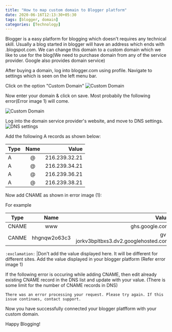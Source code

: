 ```yaml
---
title: "How to map custom domain to Blogger platform"
date: 2020-06-16T12:13:30+05:30
tags: [blogger, domain]
categories: [Technology]
---
```


Blogger is a easy platform for blogging which doesn't requires any technical skill. Usually a blog started in blogger will have an address which ends with .blogspot.com. We can change this domain to a custom domain which we like to use for the blog(We need to purchase domain from any of the service provider. Google also provides domain service)

After buying a domain, log into blogger.com using profile. Navigate to settings which is seen on the left menu bar. 

Click on the option "Custom Domain"
![Custom Domain](/img/blogger_custom_domain.png)

Now enter your domain & click on save. Most probabily the following error(Error image 1) will come.

![Custom Domain](/img/blogger_domain_mapping.png)
				

Log into the domain service provider's website, and move to DNS settings.
![DNS settings](/img/cname_blogger.png)

Add the following A records as shown below:


| Type	| Name  | Value 		 |
| ------|:-----:| --------------:|
| A     | @ 	|  216.239.32.21 |
| A     | @     |  216.239.34.21 |
| A     | @     |  216.239.36.21 |
| A     | @     |  216.239.38.21 |


Now add CNAME as shown in error image (1):

For example

| Type	| Name  		  | Value 		                            |
| ------|:---------------:| ---------------------------------------:|
| CNAME | www 			  |  ghs.google.com                         |
| CANME | hhgnqw2o63c3    |  gv-jorkv3bpltbxs3.dv2.googlehosted.com |



`:exclamation:` |Don't add the value displayed here. It will be different for different sites. Add the value displayed in your blogger platform (Refer error image 1)


If the following error is occuring while adding CNAME, then edit already existing CNAME record in the DNS list and update with your value. (There is some limit for the number of CNAME records in DNS)

```
There was an error processing your request. Please try again. If this issue continues, contact support.
```

Now you have successfully connected your blogger platfform with your custom domain. 

Happy Blogging!